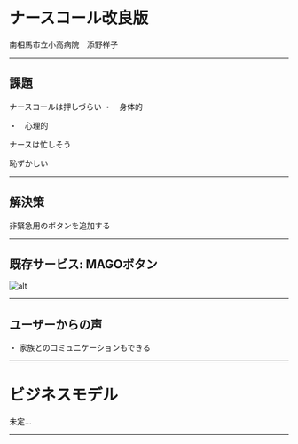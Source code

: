 # ナースコール改良版
南相馬市立小高病院　添野祥子

---

## 課題

ナースコールは押しづらい
・　身体的　

・　心理的　

  ナースは忙しそう
  
  恥ずかしい

---

## 解決策

非緊急用のボタンを追加する

---

## 既存サービス: MAGOボタン

![alt](http://pr.mago-btn.com/img/tsunagari_img.png)

---

## ユーザーからの声

・ 家族とのコミュニケーションもできる

---

# ビジネスモデル
未定...

---
